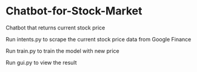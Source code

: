 # Chatbot-for-Stock-Market
Chatbot that returns current stock price 

Run intents.py to scrape the current stock price data from Google Finance

Run train.py to train the model with new price

Run gui.py to view the result 
